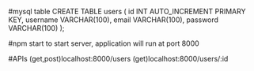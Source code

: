#mysql table
CREATE TABLE users (
    id INT AUTO_INCREMENT PRIMARY KEY,
    username VARCHAR(100),
    email VARCHAR(100),
    password VARCHAR(100)
);

#npm start to start server,
application will run at port 8000

#APIs
(get,post)localhost:8000/users
(get)localhost:8000/users/:id
